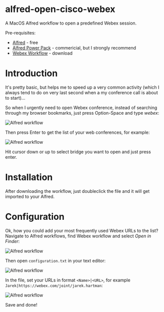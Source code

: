# alfred-open-cisco-webex
A MacOS Alfred workflow to open a predefined Webex session.

Pre-requisites: 

*  [Alfred](https://www.alfredapp.com/) - free
*  [Alfred Power Pack](https://www.alfredapp.com/powerpack/buy/) - commericial, but I strongly recommend
*  [Webex Workflow](https://github.com/jaroslawhartman/alfred-open-cisco-webex/releases) - download

# Introduction

It's pretty basic, but helps me to speed up a very common activity (which I always tend to do on very last second when a my conference call is about to start)...

So when I urgently need to open Webex conference, instead of searching through my browser bookmarks, just press Option-Space and type _webex_:

![Alfred workflow](https://jaroslawhartman.github.io/alfred-open-cisco-webex/Cisco-Alfred-01.png)

Then press Enter to get the list of your web conferences, for example:

![Alfred workflow](https://jaroslawhartman.github.io/alfred-open-cisco-webex/Cisco-Alfred-02.png)

Hit cursor down or up to select bridge you want to open and just press enter.

# Installation

After downloading the workflow, just doubleclick the file and it will get imported to your Alfred.

# Configuration

Ok, how you could add your most frequently used Webex URLs to the list? Navigate to Alfred workflows, find Webex workflow and select _Open in Finder_:

![Alfred workflow](https://jaroslawhartman.github.io/alfred-open-cisco-webex/Cisco-Alfred-03.png)

Then open `configuration.txt` in your text editor:

![Alfred workflow](https://jaroslawhartman.github.io/alfred-open-cisco-webex/Cisco-Alfred-04.png)

In the file, set your URLs in format `<Name>|<URL>`, for example `Jarek|https://webex.com/joint/jarek.hartman`:

![Alfred workflow](https://jaroslawhartman.github.io/alfred-open-cisco-webex/Cisco-Alfred-05.png)

Save and done!
